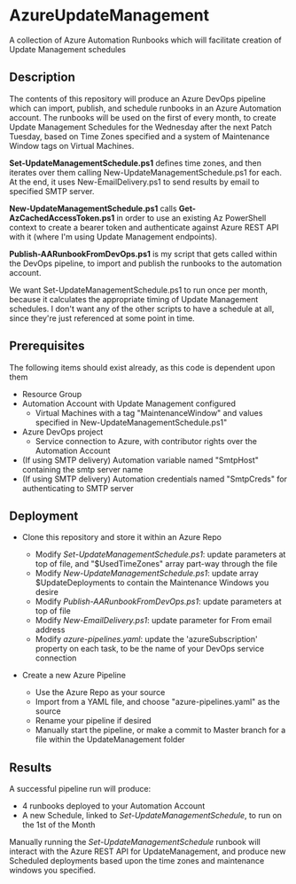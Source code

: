 # AzureUpdateManagement
A collection of Azure Automation Runbooks which will facilitate creation of Update Management schedules

## Description
The contents of this repository will produce an Azure DevOps pipeline which can import, publish, and schedule runbooks in an Azure Automation account.
The runbooks will be used on the first of every month, to create Update Management Schedules for the Wednesday after the next Patch Tuesday, based on Time Zones specified and a system of Maintenance Window tags on Virtual Machines.

**Set-UpdateManagementSchedule.ps1** defines time zones, and then iterates over them calling New-UpdateManagementSchedule.ps1 for each. At the end, it uses New-EmailDelivery.ps1 to send results by email to specified SMTP server.

**New-UpdateManagementSchedule.ps1** calls **Get-AzCachedAccessToken.ps1** in order to use an existing Az PowerShell context to create a bearer token and authenticate against Azure REST API with it (where I'm using Update Management endpoints).

**Publish-AARunbookFromDevOps.ps1** is my script that gets called within the DevOps pipeline, to import and publish the runbooks to the automation account.

We want Set-UpdateManagementSchedule.ps1 to run once per month, because it calculates the appropriate timing of Update Management schedules. I don't want any of the other scripts to have a schedule at all, since they're just referenced at some point in time.

## Prerequisites
The following items should exist already, as this code is dependent upon them
- Resource Group
- Automation Account with Update Management configured
    - Virtual Machines with a tag "MaintenanceWindow" and values specified in New-UpdateManagementSchedule.ps1"
- Azure DevOps project
    - Service connection to Azure, with contributor rights over the Automation Account
- (If using SMTP delivery) Automation variable named "SmtpHost" containing the smtp server name
- (If using SMTP delivery) Automation credentials named "SmtpCreds" for authenticating to SMTP server


## Deployment

- Clone this repository and store it within an Azure Repo
    - Modify *Set-UpdateManagementSchedule.ps1*: update parameters at top of file, and "$UsedTimeZones" array part-way through the file
    - Modify *New-UpdateManagementSchedule.ps1*: update array $UpdateDeployments to contain the Maintenance Windows you desire
    - Modify *Publish-AARunbookFromDevOps.ps1*: update parameters at top of file
    - Modify *New-EmailDelivery.ps1*: update parameter for From email address
    - Modify *azure-pipelines.yaml*: update the 'azureSubscription' property on each task, to be the name of your DevOps service connection

- Create a new Azure Pipeline
    - Use the Azure Repo as your source
    - Import from a YAML file, and choose "azure-pipelines.yaml" as the source
    - Rename your pipeline if desired
    - Manually start the pipeline, or make a commit to Master branch for a file within the UpdateManagement folder

## Results
A successful pipeline run will produce:
- 4 runbooks deployed to your Automation Account
- A new Schedule, linked to *Set-UpdateManagementSchedule*, to run on the 1st of the Month

Manually running the *Set-UpdateManagementSchedule* runbook will interact with the Azure REST API for UpdateManagement, and produce new Scheduled deployments based upon the time zones and maintenance windows you specified.
